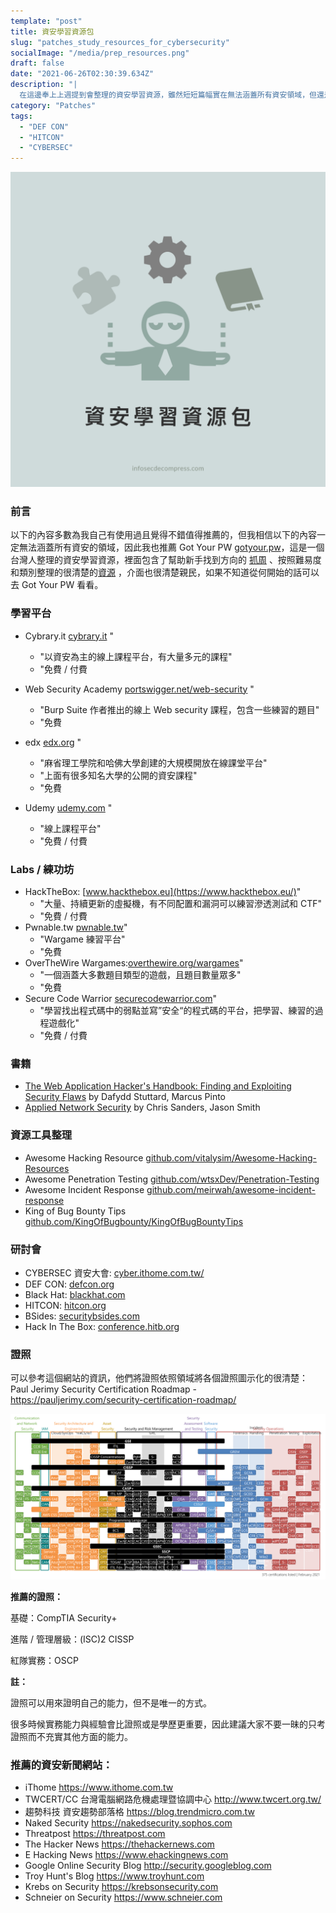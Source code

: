 ```yaml
---
template: "post"
title: 資安學習資源包
slug: "patches_study_resources_for_cybersecurity"
socialImage: "/media/prep_resources.png"
draft: false
date: "2021-06-26T02:30:39.634Z"
description: "|
  在這邊奉上上週提到會整理的資安學習資源，雖然短短篇幅實在無法涵蓋所有資安領域，但還是希望對大家還算有幫助"
category: "Patches"
tags:
  - "DEF CON"
  - "HITCON"
  - "CYBERSEC"
---
```


![](/media/prep_resources.png)

### 前言

以下的內容多數為我自己有使用過且覺得不錯值得推薦的，但我相信以下的內容一定無法涵蓋所有資安的領域，因此我也推薦 Got Your PW [gotyour.pw](http://gotyour.pw/)，這是一個台灣人整理的資安學習資源，裡面包含了幫助新手找到方向的 [抓周](https://gotyour.pw/grab.html) 、按照難易度和類別整理的很清楚的[資源](https://gotyour.pw/resources.html) ，介面也很清楚親民，如果不知道從何開始的話可以去 Got Your PW 看看。

### **學習平台**

- Cybrary.it [cybrary.it](https://Cybrary.it)
"
  - "以資安為主的線上課程平台，有大量多元的課程"
  - "免費 / 付費

- Web Security Academy [portswigger.net/web-security](https://portswigger.net/web-security)
"
  - "Burp Suite 作者推出的線上 Web security 課程，包含一些練習的題目"
  - "免費

- edx [edx.org](https://www.edx.org/)
"
  - "麻省理工學院和哈佛大學創建的大規模開放在線課堂平台"
  - "上面有很多知名大學的公開的資安課程"
  - "免費

- Udemy [udemy.com](https://www.udemy.com/)
"
  - "線上課程平台"
  - "免費 / 付費

### **Labs / 練功坊**

- HackTheBox: [www.hackthebox.eu](https://www.hackthebox.eu/)"
  - "大量、持續更新的虛擬機，有不同配置和漏洞可以練習滲透測試和 CTF"
  - "免費 / 付費
- Pwnable.tw [pwnable.tw](https://pwnable.tw/)"
  - "Wargame 練習平台"
  - "免費
- OverTheWire Wargames:[overthewire.org/wargames](https://overthewire.org/wargames/)"
  - "一個涵蓋大多數題目類型的遊戲，且題目數量眾多"
  - "免費
- Secure Code Warrior [securecodewarrior.com](https://www.securecodewarrior.com/)"
  - "學習找出程式碼中的弱點並寫”安全“的程式碼的平台，把學習、練習的過程遊戲化"
  - "免費 / 付費

### 書籍

- [The Web Application Hacker's Handbook: Finding and Exploiting Security Flaws](https://www.books.com.tw/products/F012500494) by Dafydd Stuttard, Marcus Pinto
- [Applied Network Security](https://www.books.com.tw/products/F015899660) by Chris Sanders, Jason Smith

### 資源工具整理

- Awesome Hacking Resource [github.com/vitalysim/Awesome-Hacking-Resources](https://github.com/vitalysim/Awesome-Hacking-Resources)
- Awesome Penetration Testing [github.com/wtsxDev/Penetration-Testing](https://github.com/wtsxDev/Penetration-Testing)
- Awesome Incident Response [github.com/meirwah/awesome-incident-response](http://github.com/meirwah/awesome-incident-response)
- King of Bug Bounty Tips [github.com/KingOfBugbounty/KingOfBugBountyTips](http://github.com/KingOfBugbounty/KingOfBugBountyTips)

### **研討會**

- CYBERSEC 資安大會: [cyber.ithome.com.tw/](https://cyber.ithome.com.tw/)
- DEF CON: [defcon.org](https://defcon.org/)
- Black Hat: [blackhat.com](https://www.blackhat.com/)
- HITCON: [hitcon.org](https://hitcon.org/2021/)
- BSides: [securitybsides.com](http://www.securitybsides.com/)
- Hack In The Box: [conference.hitb.org](https://conference.hitb.org/)

### 證照

可以參考這個網站的資訊，他們將證照依照領域將各個證照圖示化的很清楚：Paul Jerimy Security Certification Roadmap - [](https://pauljerimy.com/security-certification-roadmap/)<https://pauljerimy.com/security-certification-roadmap/>

![](/media/prep_resources_certs.png)

**推薦的證照：**

基礎：CompTIA Security+

進階 / 管理層級：(ISC)2 CISSP

紅隊實務：OSCP

**註：**

證照可以用來證明自己的能力，但不是唯一的方式。

很多時候實務能力與經驗會比證照或是學歷更重要，因此建議大家不要一昧的只考證照而不充實其他方面的能力。

### 推薦的資安新聞網站：

- iThome <https://www.ithome.com.tw>
- TWCERT/CC 台灣電腦網路危機處理暨協調中心 <http://www.twcert.org.tw/>
- 趨勢科技 資安趨勢部落格 <https://blog.trendmicro.com.tw>
- Naked Security <https://nakedsecurity.sophos.com>
- Threatpost <https://threatpost.com>
- The Hacker News <https://thehackernews.com>
- E Hacking News <https://www.ehackingnews.com>
- Google Online Security Blog <http://security.googleblog.com>
- Troy Hunt's Blog <https://www.troyhunt.com>
- Krebs on Security <https://krebsonsecurity.com>
- Schneier on Security <https://www.schneier.com>

